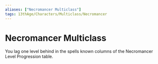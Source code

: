 ```yaml
---
aliases: ["Necromancer Multiclass"]
tags: 13thAge/Characters/Multiclass/Necromancer
---
```

# Necromancer Multiclass

You lag one level behind in the spells known columns of the Necromancer
Level Progression table.
